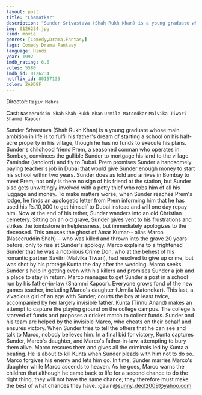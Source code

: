 ```yaml
---
layout: post
title: "Chamatkar"
description: "Sunder Srivastava (Shah Rukh Khan) is a young graduate whose main ambition in life is to fulfil his father's dream of starting a school on his half-acre property in his village, though he has no funds to execute his plans. Sunder's childhood friend Prem, a seasoned conman who operates in Bombay, convinces the gullible Sunder to mortgage his land to the village Zamindar (landlord) and fly to Dubai. Prem promises Sunder a handsomely paying teacher's job in Dubai that would give Sunder enough money to start his school within two years. Sunder does as told and a.."
img: 0126234.jpg
kind: movie
genres: [Comedy,Drama,Fantasy]
tags: Comedy Drama Fantasy 
language: Hindi
year: 1992
imdb_rating: 6.6
votes: 5580
imdb_id: 0126234
netflix_id: 80157133
color: 2A9D8F
---
```

Director: `Rajiv Mehra`  

Cast: `Naseeruddin Shah` `Shah Rukh Khan` `Urmila Matondkar` `Malvika Tiwari` `Shammi Kapoor` 

Sunder Srivastava (Shah Rukh Khan) is a young graduate whose main ambition in life is to fulfil his father's dream of starting a school on his half-acre property in his village, though he has no funds to execute his plans. Sunder's childhood friend Prem, a seasoned conman who operates in Bombay, convinces the gullible Sunder to mortgage his land to the village Zamindar (landlord) and fly to Dubai. Prem promises Sunder a handsomely paying teacher's job in Dubai that would give Sunder enough money to start his school within two years. Sunder does as told and arrives in Bombay to meet Prem; not only is there no sign of his friend at the station, but Sunder also gets unwittingly involved with a petty thief who robs him of all his luggage and money. To make matters worse, when Sunder reaches Prem's lodge, he finds an apologetic letter from Prem informing him that he has used his Rs.10,000 to get himself to Dubai instead and will one day repay him. Now at the end of his tether, Sunder wanders into an old Christian cemetery. Sitting on an old grave, Sunder gives vent to his frustrations and strikes the tombstone in helplessness, but immediately apologizes to the deceased. This amuses the ghost of Amar Kumar-- alias Marco (Naseeruddin Shah)-- who was killed and thrown into the grave 20 years before, only to rise at Sunder's apology. Marco explains to a frightened Sunder that he was a notorious Crime Don, who at the behest of his romantic partner Savitri (Malvika Tiwari), had resolved to give up crime, but was shot by his protégé Kunta the day after the wedding. Marco seeks Sunder's help in getting even with his killers and promises Sunder a job and a place to stay in return. Marco manages to get Sunder a post in a school run by his father-in-law (Shammi Kapoor). Everyone grows fond of the new games teacher, including Marco's daughter (Urmila Matondkar). This last, a vivacious girl of an age with Sunder, courts the boy at least twice, accompanied by her largely invisible father. Kunta (Tinnu Anand) makes an attempt to capture the playing ground on the college campus. The college is starved of funds and proposes a cricket match to collect funds. Sunder and his team are helped by the invisible Marco, who cheats on their behalf and ensures victory. When Sunder tries to tell the others that he can see and talk to Marco, nobody believes him. In a final bid for victory, Kunta captures Sunder, Marco's daughter, and Marco's father-in-law, attempting to bury them alive. Marco rescues them and gives all the criminals led by Kunta a beating. He is about to kill Kunta when Sunder pleads with him not to do so. Marco forgives his enemy and lets him go. In time, Sunder marries Marco's daughter while Marco ascends to heaven. As he goes, Marco warns the children that although he came back to life for a second chance to do the right thing, they will not have the same chance; they therefore must make the best of what chances they have.::gavin@sunny_deol2009@yahoo.com